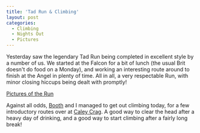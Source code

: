 ```yaml
---
title: 'Tad Run & Climbing'
layout: post
categories:
  - Climbing
  - Nights Out
  - Pictures
---
```

Yesterday saw the legendary Tad Run being completed in excellent style by a number of us. We started at the Falcon for a bit of lunch (the usual Brit doesn't do food on a Monday), and working an interesting route around to finish at the Angel in plenty of time. All in all, a very respectable Run, with minor closing hiccups being dealt with promptly!

[Pictures of the Run](http://pictures.scholesmafia.co.uk/index.php/2006/08/07.08.06-tad-run/)

Against all odds, [Booth](http://pictures.scholesmafia.co.uk/index.php/?profile=25) and I managed to get out climbing today, for a few introductory routes over at [Caley Crag](http://yorkshiregrit.com/caley.html). A good way to clear the head after a heavy day of drinking, and a good way to start climbing after a fairly long break!